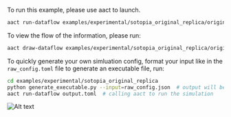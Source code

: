 To run this example, please use aact to launch.

```bash
aact run-dataflow examples/experimental/sotopia_original_replica/origin.toml
```

To view the flow of the information, please run:

```bash
aact draw-dataflow examples/experimental/sotopia_original_replica/origin.toml --svg-path examples/experimental/sotopia_original_replica/origin.svg
```

To quickly generate your own simluation config, format your input like in the `raw_config.toml` file
to generate an executable file, run:
```bash
cd examples/experimental/sotopia_original_replica
python generate_executable.py --input=raw_config.json  # output will be stored in output.toml
aact run-dataflow output.toml  # calling aact to run the simulation
```

![Alt text](./origin.svg)
